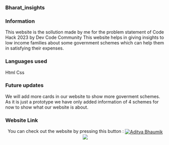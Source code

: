 ### Bharat_insights
### Information
This website is the sollution made by me for the problem statement of Code Hack 2023 by Dev Code Community 
This website helps in giving insights to low income families about some government schemes which can help them in satisfying their expenses.

### Languages used
Html 
Css

### Future updates
We will add more cards in our website to show more goverment schemes. 
As it is just a prototype we have only added information of 4 schemes for now to show what our website is about.

### Website Link
<p align="center">You can check out the website by pressing this button : 
<a href="https://aditya-bhaumik.github.io/Bharat_insights/" target="blank"><img align="center" src="https://img.shields.io/badge/Bharat_insights-000080?style=for-the-badge&logo=Google-chrome&logoColor=white" alt="Aditya Bhaumik"  /></a>
<img src="https://img.shields.io/badge/Made%20for-VSCode-1f425f.svg">
